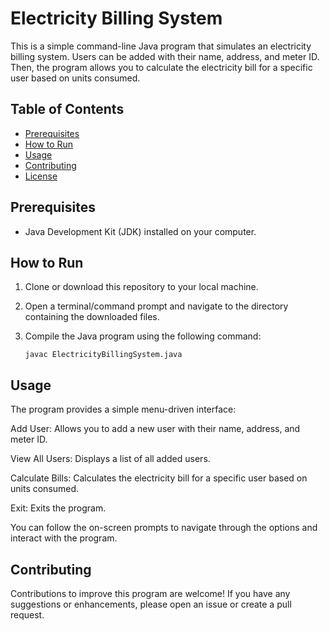 # Electricity Billing System

This is a simple command-line Java program that simulates an electricity billing system. Users can be added with their name, address, and meter ID. Then, the program allows you to calculate the electricity bill for a specific user based on units consumed.

## Table of Contents
- [Prerequisites](#prerequisites)
- [How to Run](#how-to-run)
- [Usage](#usage)
- [Contributing](#contributing)
- [License](#license)

## Prerequisites
- Java Development Kit (JDK) installed on your computer.

## How to Run
1. Clone or download this repository to your local machine.

2. Open a terminal/command prompt and navigate to the directory containing the downloaded files.

3. Compile the Java program using the following command:
   ```shell
   javac ElectricityBillingSystem.java

## Usage
The program provides a simple menu-driven interface:

Add User: Allows you to add a new user with their name, address, and meter ID.

View All Users: Displays a list of all added users.

Calculate Bills: Calculates the electricity bill for a specific user based on units consumed.

Exit: Exits the program.

You can follow the on-screen prompts to navigate through the options and interact with the program.

## Contributing
Contributions to improve this program are welcome! If you have any suggestions or enhancements, please open an issue or create a pull request.

